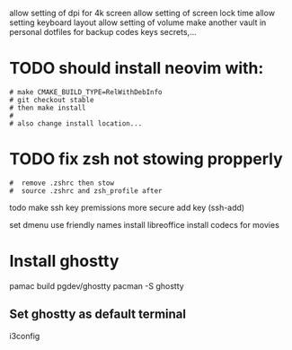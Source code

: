 allow setting of dpi for 4k screen
allow setting of screen lock time
allow setting keyboard layout
allow setting of volume
make another vault in personal dotfiles
    for backup codes
    keys
    secrets,...


# TODO should install neovim with:
    # make CMAKE_BUILD_TYPE=RelWithDebInfo
    # git checkout stable
    # then make install
    #
    # also change install location...

# TODO fix zsh not stowing propperly
    #  remove .zshrc then stow
    #  source .zshrc and zsh_profile after

todo make ssh key premissions more secure
add key (ssh-add)

set dmenu use friendly names
install libreoffice
install codecs for movies

# Install ghostty
pamac build pgdev/ghostty
pacman -S ghostty

## Set ghostty as default terminal
i3config
